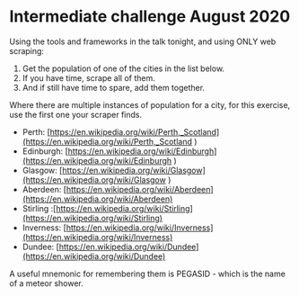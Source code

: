 # Intermediate challenge August 2020

Using the tools and frameworks in the talk tonight, and using ONLY web scraping: 

1. Get the population of one of the cities in the list below. 
2. If you have time, scrape all of them. 
3. And if still have time to spare, add them together. 

Where there are multiple instances of population for a city, for this exercise, use the first one your scraper finds.

- Perth: [https://en.wikipedia.org/wiki/Perth,_Scotland](https://en.wikipedia.org/wiki/Perth,_Scotland )
- Edinburgh: [https://en.wikipedia.org/wiki/Edinburgh](https://en.wikipedia.org/wiki/Edinburgh )
- Glasgow: [https://en.wikipedia.org/wiki/Glasgow](https://en.wikipedia.org/wiki/Glasgow ) 
- Aberdeen: [https://en.wikipedia.org/wiki/Aberdeen](https://en.wikipedia.org/wiki/Aberdeen)
- Stirling :[https://en.wikipedia.org/wiki/Stirling](https://en.wikipedia.org/wiki/Stirling) 
- Inverness: [https://en.wikipedia.org/wiki/Inverness](https://en.wikipedia.org/wiki/Inverness) 
- Dundee: [https://en.wikipedia.org/wiki/Dundee](https://en.wikipedia.org/wiki/Dundee)

A useful mnemonic for remembering them is PEGASID - which is the name of a meteor shower.

